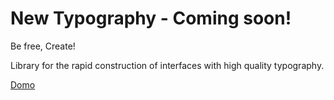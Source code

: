 # New Typography - Coming soon!
Be free, Create!

Library for the rapid construction of interfaces with high quality typography.

[Domo](https://maxinakenty.github.io/)